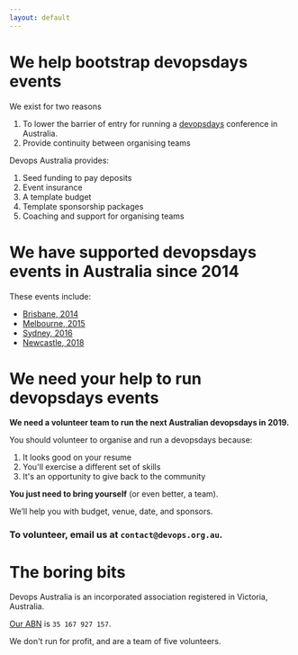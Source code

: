 ```yaml
---
layout: default
---
```


# We help bootstrap devopsdays events

We exist for two reasons

1. To lower the barrier of entry for running a [devopsdays](https://devopsdays.org/) conference in Australia.
2. Provide continuity between organising teams

Devops Australia provides:

1. Seed funding to pay deposits
2. Event insurance
3. A template budget
4. Template sponsorship packages
5. Coaching and support for organising teams

# We have supported devopsdays events in Australia since 2014

These events include:

- [Brisbane, 2014](https://legacy.devopsdays.org/events/2014-brisbane/)
- [Melbourne, 2015](https://legacy.devopsdays.org/events/2015-melbourne/)
- [Sydney, 2016](https://www.devopsdays.org/events/2016-sydney/)
- [Newcastle, 2018](https://www.devopsdays.org/events/2018-newcastle/)

# We need your help to run devopsdays events

**We need a volunteer team to run the next Australian devopsdays in 2019.**

You should volunteer to organise and run a devopsdays because:

1. It looks good on your resume
2. You'll exercise a different set of skills
3. It's an opportunity to give back to the community

**You just need to bring yourself** (or even better, a team).

We’ll help you with budget, venue, date, and sponsors.

### To volunteer, email us at `contact@devops.org.au`.

# The boring bits

Devops Australia is an incorporated association registered in Victoria, Australia.

[Our ABN](https://abr.business.gov.au/ABN/View?abn=35167927157) is `35 167 927 157`.

We don't run for profit, and are a team of five volunteers.
